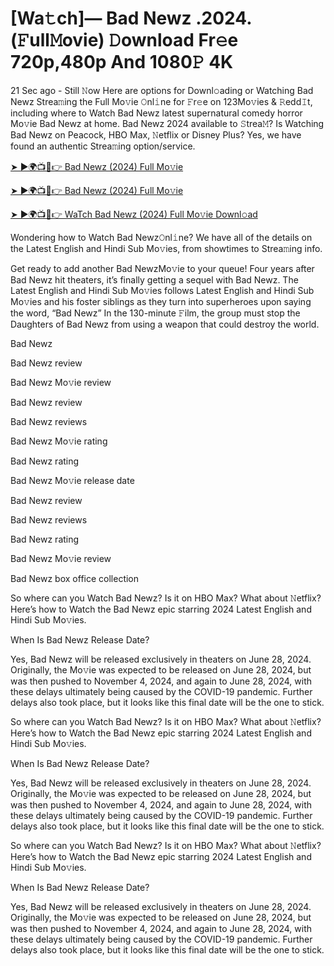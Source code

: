 # [Wa𝚝ch]— Bad Newz .2024.(𝙵ull𝙼ovie) 𝙳ownload Fr𝚎e 720p,480p And 1080𝙿 4K


21 Sec ago - Still 𝙽ow Here are options for Downl𝚘ading or Watching Bad Newz Strea𝚖ing the Full Mo𝚟ie 𝙾nl𝚒ne for 𝙵r𝚎e on 123Mo𝚟ies & 𝚁edd𝙸t, including where to Watch Bad Newz latest supernatural comedy horror Mo𝚟ie Bad Newz at home. Bad Newz 2024 available to 𝚂trea𝙼? Is Watching Bad Newz on Peacock, HBO Max, 𝙽etflix or Disney Plus? Yes, we have found an authentic Strea𝚖ing option/service.

[➤ ►🌍📺📱👉 Bad Newz (2024) Full Mo𝚟ie](https://cutt.ly/HevaYbYD)
	

[➤ ►🌍📺📱👉 Bad Newz (2024) Full Mo𝚟ie](https://cutt.ly/HevaYbYD)


[➤ ►🌍📺📱👉 WaTch Bad Newz (2024) Full Mo𝚟ie Downl𝚘ad](https://cutt.ly/HevaYbYD)

Wondering how to Watch Bad Newz𝙾nl𝚒ne? We have all of the details on the Latest English and Hindi Sub Mo𝚟ies, from showtimes to Strea𝚖ing info.

Get ready to add another Bad NewzMo𝚟ie to your queue! Four years after Bad Newz hit theaters, it’s finally getting a sequel with Bad Newz. The Latest English and Hindi Sub Mo𝚟ies follows Latest English and Hindi Sub Mo𝚟ies and his foster siblings as they turn into superheroes upon saying the word, “Bad Newz” In the 130-minute 𝙵ilm, the group must stop the Daughters of Bad Newz from using a weapon that could destroy the world.

Bad Newz

Bad Newz review

Bad Newz Mo𝚟ie review

Bad Newz review

Bad Newz reviews

Bad Newz Mo𝚟ie rating

Bad Newz rating

Bad Newz Mo𝚟ie release date

Bad Newz review

Bad Newz reviews

Bad Newz rating

Bad Newz Mo𝚟ie review

Bad Newz box office collection

So where can you Watch Bad Newz? Is it on HBO Max? What about 𝙽etflix? Here’s how to Watch the Bad Newz epic starring 2024 Latest English and Hindi Sub Mo𝚟ies.

When Is Bad Newz Release Date?

Yes, Bad Newz will be released exclusively in theaters on June 28, 2024. Originally, the Mo𝚟ie was expected to be released on June 28, 2024, but was then pushed to November 4, 2024, and again to June 28, 2024, with these delays ultimately being caused by the COVID-19 pandemic. Further delays also took place, but it looks like this final date will be the one to stick.

So where can you Watch Bad Newz? Is it on HBO Max? What about 𝙽etflix? Here’s how to Watch the Bad Newz epic starring 2024 Latest English and Hindi Sub Mo𝚟ies.

When Is Bad Newz Release Date?

Yes, Bad Newz will be released exclusively in theaters on June 28, 2024. Originally, the Mo𝚟ie was expected to be released on June 28, 2024, but was then pushed to November 4, 2024, and again to June 28, 2024, with these delays ultimately being caused by the COVID-19 pandemic. Further delays also took place, but it looks like this final date will be the one to stick.

So where can you Watch Bad Newz? Is it on HBO Max? What about 𝙽etflix? Here’s how to Watch the Bad Newz epic starring 2024 Latest English and Hindi Sub Mo𝚟ies.

When Is Bad Newz Release Date?

Yes, Bad Newz will be released exclusively in theaters on June 28, 2024. Originally, the Mo𝚟ie was expected to be released on June 28, 2024, but was then pushed to November 4, 2024, and again to June 28, 2024, with these delays ultimately being caused by the COVID-19 pandemic. Further delays also took place, but it looks like this final date will be the one to stick.
